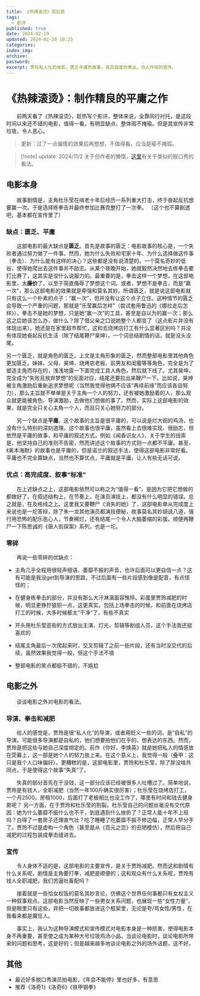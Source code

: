 ```yaml
---
title: 《热辣滚烫》观后感
tags:
  - 影评
published: true
date: 2024-02-19
updated: 2024-02-20 10:25
categories:
index_img:
archive:
password:
excerpt: 贾玲私人化的电影，匮乏平庸的故事，高完成度的表达，令人作呕的宣传。
---
```


# 《热辣滚烫》：制作精良的平庸之作

&emsp;&emsp;前两天看了《热辣滚烫》，趁热写个影评。整体来说，全靠同行衬托，是这段时间以来还不错的电影，值得一看。有明显缺点，整体瑕不掩瑜。但是其宣传非常垃圾，令人恶心。

> 更新：过了一点煽情的效果后再想想，不值得看。应当是瑜不掩瑕。

> [!note] update: 2024/11/2
> 关于创作者的懒惰，[这里](/hexo/essays/talkshow-patch)有关于类似的脱口秀的看法。
## 电影本身

&emsp;&emsp;故事剧情是，主角杜乐莹在啃老十年后经历一系列重大打击，终于奋起反抗想要赢一次。于是选择练拳击并最终参加比赛完整打了一次拳。
（这个也不算剧透吧，基本都在宣传里了）

### 缺点：匮乏、平庸

&emsp;&emsp;这部电影的最大缺点是**匮乏**。首先是故事的匮乏：电影故事的核心是，一个失败者通过努力做了一件事。然而，她为什么失败和宅家十年、为什么选择做这件事（拳击）、为什么能有这样的决心？这些都是没有说清楚的。一个莫名奇妙的低谷，使得她爬出去这件事并不励志。从某个夜晚开始，她就毅然决然地去练拳击要打比赛了，这其实是没什么说服力的。最重要的是，拳击这样一个梦想，在这部电影里，太**廉价**了，以至于简直侮辱了梦想这个词。或者，梦想不是拳击，而是“赢一次”，那么这部电影的效果就是牵强和莫名其妙。所谓匮乏，就是说这部电影就只有这么一个朴素的点子：“赢一次”，但并没有让这个点子立住。这种情节的匮乏会导致一个严重的问题，那就是“乐莹赢后怎样”（尝试套用鲁迅的《娜拉走后怎样》）。拳击不是她的梦想，只是她“赢一次”的工具，甚至是自以为的赢一次；那么这之后她该怎么办，做什么？除了借父亲之口说她整个人都变了（这点影片并没有体现出来），她还是在家里超市帮忙，这和去烧烤店打工有什么显著区别吗？并没有体现她奋起反抗生活（除了结尾鞭尸昊坤）。一个词总结剧情的话，就是没头没尾。

另一个匮乏，就是角色的匮乏。上文是主角形象的匮乏，然而整部电影里其他角色更加匮乏。妹妹、父母、昊坤、烧烤店老板、前男友和闺蜜等等角色，完全是为了塑造主角而存在的，浅浅地露一下面完成工具人角色，然后就下线了。尤其昊坤，完全成为“失败且放弃梦想”的反面对应，结尾还要拉出来鞭尸一下。比如说，昊坤被主角激励后重新追求梦想呢（当然我觉得他俩不应该“再续前缘”而应该各自努力），那么主旨就不单单是关于主角一个人的努力，还有被她激励着的人，那么观众就更能被角色、导演激励，去做他们想做的事了。然而，实际上这部电影的效果，就是完全只关心主角一个人，而且只关心她努力的部分。

&emsp;&emsp;另一个缺点是**平庸**。这个故事的主旨是很平庸的，可以说是烂大街的鸡汤，也没有什么特别的深刻道理。这个故事也很平庸，虽然看上去很难实现、很励志，但依然是平庸的故事，和平庸的叙述方式。例如《闻香识女人》，关于学生的线索是，他坚持自己的准则不告密，然而讲述这个故事的方式则一点都不平庸。甚至，《奥本海默》的故事也是平庸的，但是诺兰的叙述手法，使得这部电影非常好看。平庸也不完全算缺点，当然也不算优点，平庸就是平庸，让人有些无话可说。

### 优点：高完成度、叙事“标准”

&emsp;&emsp;在上述缺点之上，这部电影依然可以称之为“值得一看”，是因为它把它想做的都做好了。在叙述结构上，在节奏上，在演员演技上，都没有什么明显的错误。总之就是，在及格线之上。这里我又要鞭尸《消失的她》了，这部电影单从完成度上来说也是一坨答辩，除了朱一龙其他演员都演技便秘，故事莫名其妙胡说八道，强行用恐怖的配乐恶心人，节奏稀烂，还有结尾一个令人大脑萎缩的彩蛋。顺便再鞭尸一下陈思诚的《唐人街探案》系列，也是一坨。

### 零碎

&emsp;&emsp;再说一些零碎的优缺点：

- 主角几乎全程用很轻声细语、萎靡不振的声音，也许后面可以更自信一点？这有可能是我没get到导演的思路，不过后面有一些片段感到像是配音，有点怪怪的；
- 在健身练拳击的部分，并没有那么大汗淋漓面容憔悴。彩蛋里贾玲减肥的时候，明显更狰狞狼狈一点，这更真实。包括上场拳击的时候，和前面在烧烤店打工的时候，大多时候都太“干净”了，有些不真实

- 开头用杜乐莹逛街的方式放出主演、灯光、剪辑等剧组人员，这个手法我还挺喜欢的
- 结尾主角最后一次爬起来时，交叉剪辑了之前一些片段，还有当时没交代的后续，虽然效果我觉得一般，但这个手法不错
- 整部电影的笑点都挺不错的，不尴尬

## 电影之外

&emsp;&emsp;谈谈电影之外对电影的看法。

### 导演、拳击和减肥

&emsp;&emsp;给人的感觉是，贾玲是很“私人化”的导演，或者用贬义一些的词，是“自私”的导演。可能很多导演都是自私的，他们想要拍他们在乎的、想表达的东西。然而，贾玲是把这些与她自己深度绑定的。前作《你好，李焕英》就是她把私人的情感放在荧幕上，这一部是她个人的努力放上来。在这个意义上，我觉得一般（叠甲：这只是我个人口味偏好）。更糟糕的是，这部电影里，贾玲和杜乐莹，除了胖没啥共同点，于是使得这个故事“失真”了。

&emsp;&emsp;失真的部分首先在于没钱，这一部分应该已经被很多人吐槽过了。简单地说，贾玲是有钱人，全职减肥（当然一年100斤确实很厉害）；杜乐莹在烧烤店打工，一个月2500，房租1000，后面打了老板相比也没工作了，哪里有时间和钱去健身房呢？
另一方面，在于贾玲和杜乐莹的割裂。杜乐莹自己的问题丝毫没有交代原因：她为什么萎靡不振什么也不干，到底遇到什么挫折了？正常人能十年不上班吗？白得了一套房子还理直气壮？吃了睡睡了吃萎靡不振不修边幅，正常人早分手了。贾玲不过是虚构一个角色（甚至是从《百元之恋》的丑陋模仿），然后把自己减肥的过程包装成拳击缝进去。

### 宣传

&emsp;&emsp;令人身体不适的是，这部电影的主要宣传，是关于贾玲减肥。然而这和剧情有什么关系呢，剧情是主角要打拳，减肥是顺便的；这和观众有什么关系呢，贾玲有钱人全职减肥，我们苦逼社畜配吗？

&emsp;&emsp;接着就是一些恰女权饭的莫名其妙言论，仿佛这个世界任何事都只有女权主义一种叙事观点。这部电影当然反映了一些男女关系问题，也展现一些“女性力量”，但是眼里只有这些，并把一切故事都放进这个框架里，无论是夸/骂女性/男性，在我看来都是魔怔人。

&emsp;&emsp;事实上，我认为这种导演模式和宣传模式对电影本身是一种损害，使得电影本身不再重要，甚至使之成为某种大号垃圾鸡汤小品。当谈论电影时，谈论电影所带来的问题和思考，这是好的；但是越来越多地谈论电影之外的场外话题，这不好。

## 其他

- 最近好多脱口秀演员拍电影，《年会不能停》里也好多，有意思
- 推荐《洛奇1》《洛奇6》《铁甲钢拳》
